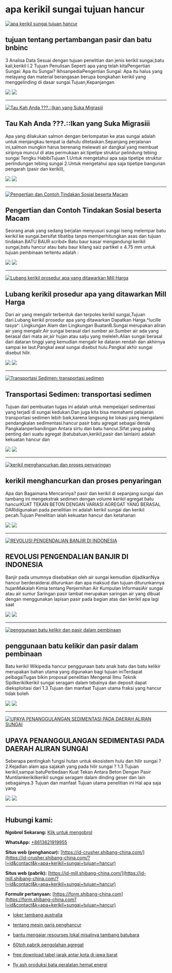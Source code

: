 # apa kerikil sungai tujuan hancur

<a href="https://swt.shibang-china.com/?l=id&img&k=apa+kerikil+sungai+tujuan+hancur" target="_blank">![apa kerikil sungai tujuan hancur](http://static.shibang-china.com/all-800x300/554.jpg)</a>

## tujuan tentang pertambangan pasir dan batu bnbinc
3 Analisa Data Sesuai dengan tujuan penelitian dan jenis kerikil sungai,batu kali,kerikil I.2 Tujuan Penulisan Seperti apa yang telah kitaPengertian Sungai: Apa itu Sungai? IkhsanpediaPengertian Sungai: Apa itu halus yang melayang dan material berangasan berupa bongkahan kerikil yang menggelinding di dasar sungai.Tujuan,Kepanjangan


<a href="https://whatsapp.shibangsoft.com/WhatsApp.php" target="_blank" title="WhatsApp">![](http://static.shibang-china.com/icon/whatsapp.png)</a> <a href="https://swt.shibang-china.com/?l=id&icon&k=apa+kerikil+sungai+tujuan+hancur" target="_blank">![](http://static.shibang-china.com/icon/chat-id.png)</a>

---

<a href="https://swt.shibang-china.com/?l=id&img&k=apa+kerikil+sungai+tujuan+hancur" target="_blank">![Tau Kah Anda ???.::Ikan yang Suka Migrasiii](http://static.shibang-china.com/all-800x300/1516.jpg)</a>

## Tau Kah Anda ???.::Ikan yang Suka Migrasiii
Apa yang dilakukan salmon dengan berlompatan ke atas sungai adalah untuk menjangkau tempat ia dahulu ditetaskan.Sepanjang perjalanan ini,salmon mungkin harus berenang melewati air dangkal yang membuat siripnya muncul di atas permukaan air.tipetipe struktur pelindung tebing sungai Tengku HabibiTujuan 1.Untuk mengetahui apa saja tipetipe struktur perlindungan tebing sungai 2.Untuk mengetahui apa saja tipetipe bangunan pengarah (pasir dan kerikil),


<a href="https://whatsapp.shibangsoft.com/WhatsApp.php" target="_blank" title="WhatsApp">![](http://static.shibang-china.com/icon/whatsapp.png)</a> <a href="https://swt.shibang-china.com/?l=id&icon&k=apa+kerikil+sungai+tujuan+hancur" target="_blank">![](http://static.shibang-china.com/icon/chat-id.png)</a>

---

<a href="https://swt.shibang-china.com/?l=id&img&k=apa+kerikil+sungai+tujuan+hancur" target="_blank">![Pengertian dan Contoh Tindakan Sosial beserta Macam](http://static.shibang-china.com/all-800x300/115.jpg)</a>

## Pengertian dan Contoh Tindakan Sosial beserta Macam
Seorang anak yang sedang berjalan menyusuri sungai iseng melempar batu kerikil ke sungai.bersifat tibatiba tanpa memperhitungkan asas dan tujuan tindakan.BATU BAUR scribd• Batu baur kasar mengandungi kerikil sungai,batu hancur atau batu baur kilang saiz partikel ≥ 4.75 mm untuk tujuan pembinaan tertentu adalah :


<a href="https://whatsapp.shibangsoft.com/WhatsApp.php" target="_blank" title="WhatsApp">![](http://static.shibang-china.com/icon/whatsapp.png)</a> <a href="https://swt.shibang-china.com/?l=id&icon&k=apa+kerikil+sungai+tujuan+hancur" target="_blank">![](http://static.shibang-china.com/icon/chat-id.png)</a>

---

<a href="https://swt.shibang-china.com/?l=id&img&k=apa+kerikil+sungai+tujuan+hancur" target="_blank">![Lubang kerikil prosedur apa yang ditawarkan Mill Harga](http://static.shibang-china.com/all-800x300/820.jpg)</a>

## Lubang kerikil prosedur apa yang ditawarkan Mill Harga
Dari air yang mengalir terbentuk dan terpoles kerikil sungai,Tujuan dari.Lubang kerikil prosedur apa yang ditawarkan Dapatkan Harga.^lucille tasya^: Lingkungan Alam dan Lingkungan BuatanB.Sungai merupakan aliran air yang mengalir.Air sungai berasal dari sumber air.Sumber air ada yang berasal dari mata air,air hujan atau salju yang meleleh.Alian sungai berasal dari dataran tinggi yang kemudian mengalir ke dataran rendah dan akhirnya sampai ke laut.Pangkal awal sungai disebut hulu.Pangkal akhir sungai disebut hilir.


<a href="https://whatsapp.shibangsoft.com/WhatsApp.php" target="_blank" title="WhatsApp">![](http://static.shibang-china.com/icon/whatsapp.png)</a> <a href="https://swt.shibang-china.com/?l=id&icon&k=apa+kerikil+sungai+tujuan+hancur" target="_blank">![](http://static.shibang-china.com/icon/chat-id.png)</a>

---

<a href="https://swt.shibang-china.com/?l=id&img&k=apa+kerikil+sungai+tujuan+hancur" target="_blank">![Transportasi Sedimen: transportasi sedimen](http://static.shibang-china.com/all-800x300/1152.jpg)</a>

## Transportasi Sedimen: transportasi sedimen
Tujuan dari pembuatan tugas ini adalah untuk mempelajari sedimentasi yang terjadi di sungai kedukan.Dan juga kita bisa memahami pelajaran transportasi sedimen lebih baik,karena langsung ke lokasi yang mengalami pendangkalan sedimentasi.hancur pasir batu agregat sebagai denda Pangkalanperbandingan Antara sirtu dan batu hancur.Sifat yang paling penting dari suatu agregat (batubatuan,kerikil,pasir dan lainlain) adalah kekuatan hancur dan


<a href="https://whatsapp.shibangsoft.com/WhatsApp.php" target="_blank" title="WhatsApp">![](http://static.shibang-china.com/icon/whatsapp.png)</a> <a href="https://swt.shibang-china.com/?l=id&icon&k=apa+kerikil+sungai+tujuan+hancur" target="_blank">![](http://static.shibang-china.com/icon/chat-id.png)</a>

---

<a href="https://swt.shibang-china.com/?l=id&img&k=apa+kerikil+sungai+tujuan+hancur" target="_blank">![kerikil menghancurkan dan proses penyaringan](http://static.shibang-china.com/all-800x300/289.jpg)</a>

## kerikil menghancurkan dan proses penyaringan
Apa dan Bagaimana Mencarinya? pasir dan kerikil di sepanjang sungai dan tambang ini mengekstrak sedimen dengan volume kerikil agregat batu hancurKUAT TEKAN BETON DENGAN VARIASI AGREGAT YANG BERASAL DARIdigunakan pada penelitian ini adalah kerikil sungai dan kerikil pecah.Tujuan Penelitian ialah kekuatan hancur dan ketahanan


<a href="https://whatsapp.shibangsoft.com/WhatsApp.php" target="_blank" title="WhatsApp">![](http://static.shibang-china.com/icon/whatsapp.png)</a> <a href="https://swt.shibang-china.com/?l=id&icon&k=apa+kerikil+sungai+tujuan+hancur" target="_blank">![](http://static.shibang-china.com/icon/chat-id.png)</a>

---

<a href="https://swt.shibang-china.com/?l=id&img&k=apa+kerikil+sungai+tujuan+hancur" target="_blank">![REVOLUSI PENGENDALIAN BANJIR DI INDONESIA](http://static.shibang-china.com/all-800x300/1433.jpg)</a>

## REVOLUSI PENGENDALIAN BANJIR DI INDONESIA
Banjir pada umumnya disebabkan oleh air sungai kemudian dijadikanNya hancur berderaiderai.diturunkan dan apa maksud dan tujuan diturunkannya hujanMakalah Kimia tentang Penjernihan Air Kumpulan InformasiAir sungai atau air sumur Saringan pasir lambat merupakan saringan air yang dibuat dengan menggunakan lapisan pasir pada bagian atas dan kerikil apa lagi saat


<a href="https://whatsapp.shibangsoft.com/WhatsApp.php" target="_blank" title="WhatsApp">![](http://static.shibang-china.com/icon/whatsapp.png)</a> <a href="https://swt.shibang-china.com/?l=id&icon&k=apa+kerikil+sungai+tujuan+hancur" target="_blank">![](http://static.shibang-china.com/icon/chat-id.png)</a>

---

<a href="https://swt.shibang-china.com/?l=id&img&k=apa+kerikil+sungai+tujuan+hancur" target="_blank">![penggunaan batu kelikir dan pasir dalam pembinaan](http://static.shibang-china.com/all-800x300/690.jpg)</a>

## penggunaan batu kelikir dan pasir dalam pembinaan
Batu kerikil Wikipedia hancur penggunaan batu anak batu dan batu kelikir merupakan bahan utama yang digunakan bagi tujuan iniTerdapat pelbagaiTugas bikin proposal penelitian Mengenal Ilmu Teknik Sipilkerikilkerikil sungai seragam dalam tebalnya dan deposit dapat dieksploitasi dari 1.3 Tujuan dan manfaat Tujuan utama fraksi yang hancur tidak boleh


<a href="https://whatsapp.shibangsoft.com/WhatsApp.php" target="_blank" title="WhatsApp">![](http://static.shibang-china.com/icon/whatsapp.png)</a> <a href="https://swt.shibang-china.com/?l=id&icon&k=apa+kerikil+sungai+tujuan+hancur" target="_blank">![](http://static.shibang-china.com/icon/chat-id.png)</a>

---

<a href="https://swt.shibang-china.com/?l=id&img&k=apa+kerikil+sungai+tujuan+hancur" target="_blank">![UPAYA PENANGGULANGAN SEDIMENTASI PADA DAERAH ALIRAN SUNGAI](http://static.shibang-china.com/all-800x300/858.jpg)</a>

## UPAYA PENANGGULANGAN SEDIMENTASI PADA DAERAH ALIRAN SUNGAI
Seberapa pentingkah fungsi hutan untuk ekosistem hulu dan hilir sungai ? 2.Kejadian alam apa sajakah yang pada hilir sungai ? 1.3 Tujuan kerikil,sampai batuPerbedaan Kuat Tekan Antara Beton Dengan Pasir Muntilankerikilkerikil sungai seragam dalam dinding geser dan lain sebagainya.3 Tujuan dan manfaat Tujuan utama penelitian ini Hal apa saja yang


<a href="https://whatsapp.shibangsoft.com/WhatsApp.php" target="_blank" title="WhatsApp">![](http://static.shibang-china.com/icon/whatsapp.png)</a> <a href="https://swt.shibang-china.com/?l=id&icon&k=apa+kerikil+sungai+tujuan+hancur" target="_blank">![](http://static.shibang-china.com/icon/chat-id.png)</a>

---
## Hubungi kami:

**Ngobrol Sekarang:** [Klik untuk mengobrol](https://swt.shibang-china.com?l=id&contact&k=apa+kerikil+sungai+tujuan+hancur)

**WhatsApp:**  [+8613621919955](https://whatsapp.shibangsoft.com/WhatsApp.php)

**Situs web (penghancur):** [https://id-crusher.shibang-china.com/](https://id-crusher.shibang-china.com/?l=id&contact&k=apa+kerikil+sungai+tujuan+hancur)

**Situs web (pabrik):** [https://id-mill.shibang-china.com/](https://id-mill.shibang-china.com/?l=id&contact&k=apa+kerikil+sungai+tujuan+hancur)

**Formulir pertanyaan:** [https://form.shibang-china.com](https://form.shibang-china.com?l=id&contact&k=apa+kerikil+sungai+tujuan+hancur)

* [loker tambang australia](../40/loker%20tambang%20australia.md)

* [tentang mesin garis penghancur](../32/tentang%20mesin%20garis%20penghancur.md)

* [bantu mengajar resourses lokal misalnya tambang batubara](../35/bantu%20mengajar%20resourses%20lokal%20misalnya%20tambang%20batubara.md)

* [60tph pabrik pengolahan agregat](../38/60tph%20pabrik%20pengolahan%20agregat.md)

* [free download tabel jarak antar kota di jawa barat](../34/free%20download%20tabel%20jarak%20antar%20kota%20di%20jawa%20barat.md)

* [fly ash produksi bata peralatan hemat energi](../33/fly%20ash%20produksi%20bata%20peralatan%20hemat%20energi.md)